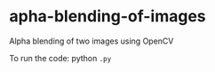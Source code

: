 # apha-blending-of-images
Alpha blending of two images using OpenCV

To run the code:
python <code><filename>.py </code>
  
  
